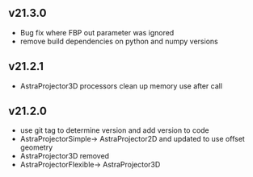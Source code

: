 ## v21.3.0
  - Bug fix where FBP out parameter was ignored
  - remove build dependencies on python and numpy versions
## v21.2.1
  - AstraProjector3D processors clean up memory use after call
## v21.2.0
  - use git tag to determine version and add version to code
  - AstraProjectorSimple-> AstraProjector2D and updated to use offset geometry
  - AstraProjector3D removed
  - AstraProjectorFlexible-> AstraProjector3D

